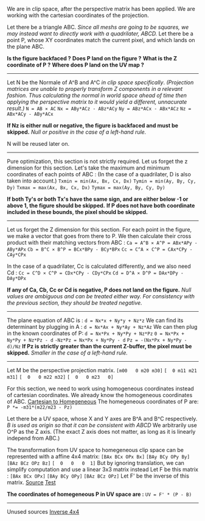 We are in clip space, after the perspective matrix has been applied.
We are working with the cartesian coordinates of the projection.

Let there be a triangle ABC.
_Since all meshs are going to be squares, we may instead want to directly work with a quadrilater, ABCD._
Let there be a point P, whose XY coordinates match the current pixel, and which lands on the plane ABC.

**Is the figure backfaced ?**
**Does P land on the figure ?**
**What is the Z coordinate of P ?**
**Where does P land on the UV map ?**

-------

Let N be the Normale of A^B and A^C *in clip space specifically*.
_(Projection matrices are unable to properly transform Z components in a relevant fashion. Thus calculating the normal in world space ahead of time then applying the perspective matrix to it would yield a different, unnacurate result.)_
`N = AB ⨯ AC`
`Nx = ABy*ACz - ABz*ACy`
`Ny = ABz*ACx - ABx*ACz`
`Nz = ABx*ACy - ABy*ACx`

**If Nz is either null or negative, the figure is backfaced and must be skipped.**
_Null or positive in the case of a left-hand rule._

N will be reused later on.

--------

Pure optimization, this section is not strictly required.
Let us forget the z dimension for this section.
Let's take the maximum and minimum coordinates of each points of ABC :
(In the case of a quadrilater, D is also taken into account.)
`Txmin = min(Ax, Bx, Cx, Dx)`
`Tymin = min(Ay, By, Cy, Dy)`
`Txmax = max(Ax, Bx, Cx, Dx)`
`Tymax = max(Ay, By, Cy, Dy)`

**If both Ty's or both Tx's have the same sign, and are either below -1 or above 1, the figure should be skipped.**
**If P does not have both coordinate included in these bounds, the pixel should be skipped.**

--------

Let us forget the Z dimension for this section.
For each point in the figure, we make a vector that goes from there to P. We then calculate their cross product with their matching vectors from ABC : 
`Ca = A^B ⨯ A^P = ABx*APy - ABy*APx`
`Cb = B^C ⨯ B^P = BCx*BPy - BCy*BPx`
`Cc = C^A ⨯ C^P = CAx*CPy - CAy*CPx`

In the case of a quadrilater, Cc is calculated differently, and we also need Cd :
`Cc = C^D ⨯ C^P = CDx*CPy - CDy*CPx`
`Cd = D^A ⨯ D^P = DAx*DPy - DAy*DPx`

**If any of Ca, Cb, Cc or Cd is negative, P does not land on the figure.**
_Null values are ambiguous and can be treated either way. For consistency with the previous section, they should be treated negative._

--------

The plane equation of ABC is :
`d = Nx*x + Ny*y + Nz*z`
We can find its determinant by plugging in A : 
`d = Nx*Ax + Ny*Ay + Nz*Az`
We can then plug in the known coordinates of P:
`d = Nx*Px + Ny*Py + Nz*Pz`
`0 = Nx*Px + Ny*Py + Nz*Pz - d`
`-Nz*Pz = Nx*Px + Ny*Py - d`
`Pz = -(Nx*Px + Ny*Py - d)/Nz`
**If Pz is strictly greater than the current Z-buffer, the pixel must be skipped.**
_Smaller in the case of a left-hand rule._

--------

Let M be the perspective projection matrix.
`[m00   0 m20 m30]`
`[  0 m11 m21 m31]`
`[  0   0 m22 m32]`
`[  0   0 m23   0]`

For this section, we need to work using homogeneous coordinates instead of cartesian coordinates.
We already know the homogeneous coordinates of ABC.
[Cartesian to Homegeneous](Unproject.md)
The homegeneous coordinates of P are:
`P *= -m31*(m22/m23 - Pz)`

Let there be a UV space, whose X and Y axes are B^A and B^C respectively.
_B is used as origin so that it can be consistent with ABCD_
We arbitrarily use O^P as the Z axis. (The exact Z axis does not matter, as long as it is linearly independ from ABC.)

The transformation from UV space to homegeneous clip space can be represented with a affine 4x4 matrix:
`[BAx BCx OPx Bx]`
`[BAy BCy OPy By]`
`[BAz BCz OPz Bz]`
`[  0   0   0  1]`
But by ignoring translation, we can simplify computation and use a linear 3x3 matrix instead
Let F be this matrix :
`[BAx BCx OPx]`
`[BAy BCy OPy]`
`[BAz BCz OPz]`
Let F' be the inverse of this matrix.
[Source](https://www.mathsisfun.com/algebra/matrix-inverse.html)
[Test](Inverse3x3.md)

**The coordinates of homegeneous P in UV space are :**
`UV = F' * (P - B)`

--------

Unused sources
[Inverse 4x4](https://stackoverflow.com/questions/2624422/efficient-4x4-matrix-inverse-affine-transform)
